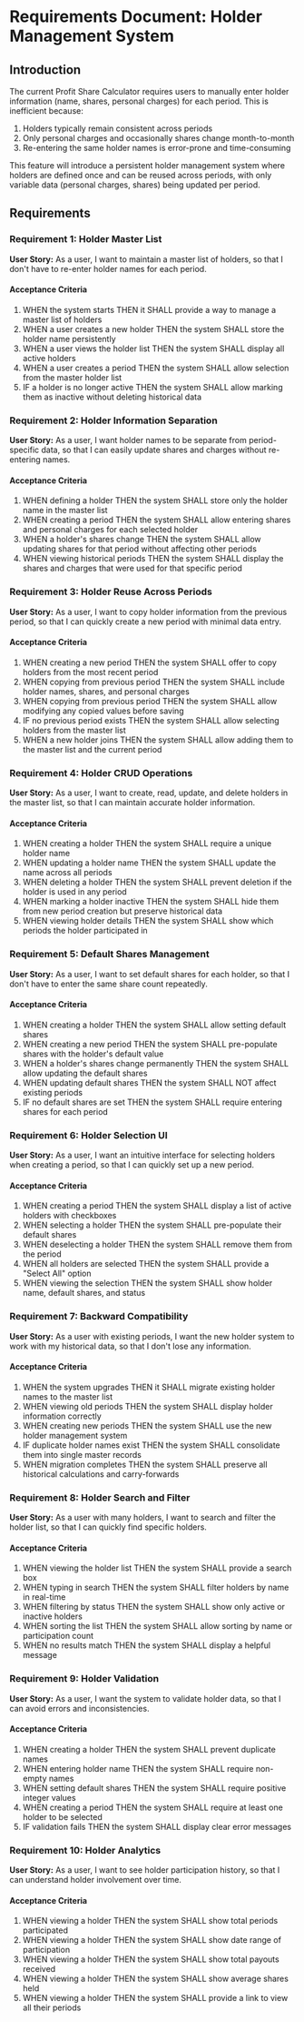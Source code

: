 # Requirements Document: Holder Management System

## Introduction

The current Profit Share Calculator requires users to manually enter holder information (name, shares, personal charges) for each period. This is inefficient because:

1. Holders typically remain consistent across periods
2. Only personal charges and occasionally shares change month-to-month
3. Re-entering the same holder names is error-prone and time-consuming

This feature will introduce a persistent holder management system where holders are defined once and can be reused across periods, with only variable data (personal charges, shares) being updated per period.

## Requirements

### Requirement 1: Holder Master List

**User Story:** As a user, I want to maintain a master list of holders, so that I don't have to re-enter holder names for each period.

#### Acceptance Criteria

1. WHEN the system starts THEN it SHALL provide a way to manage a master list of holders
2. WHEN a user creates a new holder THEN the system SHALL store the holder name persistently
3. WHEN a user views the holder list THEN the system SHALL display all active holders
4. WHEN a user creates a period THEN the system SHALL allow selection from the master holder list
5. IF a holder is no longer active THEN the system SHALL allow marking them as inactive without deleting historical data

### Requirement 2: Holder Information Separation

**User Story:** As a user, I want holder names to be separate from period-specific data, so that I can easily update shares and charges without re-entering names.

#### Acceptance Criteria

1. WHEN defining a holder THEN the system SHALL store only the holder name in the master list
2. WHEN creating a period THEN the system SHALL allow entering shares and personal charges for each selected holder
3. WHEN a holder's shares change THEN the system SHALL allow updating shares for that period without affecting other periods
4. WHEN viewing historical periods THEN the system SHALL display the shares and charges that were used for that specific period

### Requirement 3: Holder Reuse Across Periods

**User Story:** As a user, I want to copy holder information from the previous period, so that I can quickly create a new period with minimal data entry.

#### Acceptance Criteria

1. WHEN creating a new period THEN the system SHALL offer to copy holders from the most recent period
2. WHEN copying from previous period THEN the system SHALL include holder names, shares, and personal charges
3. WHEN copying from previous period THEN the system SHALL allow modifying any copied values before saving
4. IF no previous period exists THEN the system SHALL allow selecting holders from the master list
5. WHEN a new holder joins THEN the system SHALL allow adding them to the master list and the current period

### Requirement 4: Holder CRUD Operations

**User Story:** As a user, I want to create, read, update, and delete holders in the master list, so that I can maintain accurate holder information.

#### Acceptance Criteria

1. WHEN creating a holder THEN the system SHALL require a unique holder name
2. WHEN updating a holder name THEN the system SHALL update the name across all periods
3. WHEN deleting a holder THEN the system SHALL prevent deletion if the holder is used in any period
4. WHEN marking a holder inactive THEN the system SHALL hide them from new period creation but preserve historical data
5. WHEN viewing holder details THEN the system SHALL show which periods the holder participated in

### Requirement 5: Default Shares Management

**User Story:** As a user, I want to set default shares for each holder, so that I don't have to enter the same share count repeatedly.

#### Acceptance Criteria

1. WHEN creating a holder THEN the system SHALL allow setting default shares
2. WHEN creating a new period THEN the system SHALL pre-populate shares with the holder's default value
3. WHEN a holder's shares change permanently THEN the system SHALL allow updating the default shares
4. WHEN updating default shares THEN the system SHALL NOT affect existing periods
5. IF no default shares are set THEN the system SHALL require entering shares for each period

### Requirement 6: Holder Selection UI

**User Story:** As a user, I want an intuitive interface for selecting holders when creating a period, so that I can quickly set up a new period.

#### Acceptance Criteria

1. WHEN creating a period THEN the system SHALL display a list of active holders with checkboxes
2. WHEN selecting a holder THEN the system SHALL pre-populate their default shares
3. WHEN deselecting a holder THEN the system SHALL remove them from the period
4. WHEN all holders are selected THEN the system SHALL provide a "Select All" option
5. WHEN viewing the selection THEN the system SHALL show holder name, default shares, and status

### Requirement 7: Backward Compatibility

**User Story:** As a user with existing periods, I want the new holder system to work with my historical data, so that I don't lose any information.

#### Acceptance Criteria

1. WHEN the system upgrades THEN it SHALL migrate existing holder names to the master list
2. WHEN viewing old periods THEN the system SHALL display holder information correctly
3. WHEN creating new periods THEN the system SHALL use the new holder management system
4. IF duplicate holder names exist THEN the system SHALL consolidate them into single master records
5. WHEN migration completes THEN the system SHALL preserve all historical calculations and carry-forwards

### Requirement 8: Holder Search and Filter

**User Story:** As a user with many holders, I want to search and filter the holder list, so that I can quickly find specific holders.

#### Acceptance Criteria

1. WHEN viewing the holder list THEN the system SHALL provide a search box
2. WHEN typing in search THEN the system SHALL filter holders by name in real-time
3. WHEN filtering by status THEN the system SHALL show only active or inactive holders
4. WHEN sorting the list THEN the system SHALL allow sorting by name or participation count
5. WHEN no results match THEN the system SHALL display a helpful message

### Requirement 9: Holder Validation

**User Story:** As a user, I want the system to validate holder data, so that I can avoid errors and inconsistencies.

#### Acceptance Criteria

1. WHEN creating a holder THEN the system SHALL prevent duplicate names
2. WHEN entering holder name THEN the system SHALL require non-empty names
3. WHEN setting default shares THEN the system SHALL require positive integer values
4. WHEN creating a period THEN the system SHALL require at least one holder to be selected
5. IF validation fails THEN the system SHALL display clear error messages

### Requirement 10: Holder Analytics

**User Story:** As a user, I want to see holder participation history, so that I can understand holder involvement over time.

#### Acceptance Criteria

1. WHEN viewing a holder THEN the system SHALL show total periods participated
2. WHEN viewing a holder THEN the system SHALL show date range of participation
3. WHEN viewing a holder THEN the system SHALL show total payouts received
4. WHEN viewing a holder THEN the system SHALL show average shares held
5. WHEN viewing a holder THEN the system SHALL provide a link to view all their periods
